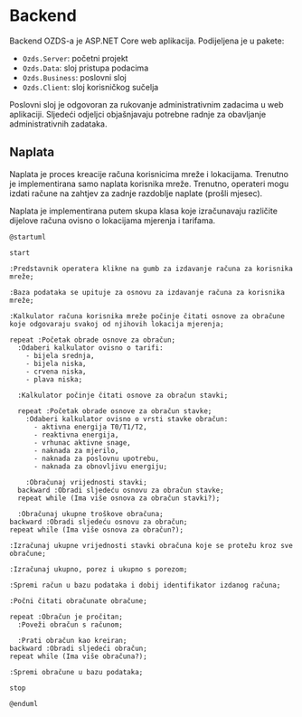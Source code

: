 # Backend

Backend OZDS-a je ASP.NET Core web aplikacija. Podijeljena je u pakete:

- `Ozds.Server`: početni projekt
- `Ozds.Data`: sloj pristupa podacima
- `Ozds.Business`: poslovni sloj
- `Ozds.Client`: sloj korisničkog sučelja

Poslovni sloj je odgovoran za rukovanje administrativnim zadacima u web
aplikaciji. Sljedeći odjeljci objašnjavaju potrebne radnje za obavljanje
administrativnih zadataka.

## Naplata

Naplata je proces kreacije računa korisnicima mreže i lokacijama. Trenutno je
implementirana samo naplata korisnika mreže. Trenutno, operateri mogu izdati
račune na zahtjev za zadnje razdoblje naplate (prošli mjesec).

Naplata je implementirana putem skupa klasa koje izračunavaju različite dijelove
računa ovisno o lokacijama mjerenja i tarifama.

```plantuml
@startuml

start

:Predstavnik operatera klikne na gumb za izdavanje računa za korisnika mreže;

:Baza podataka se upituje za osnovu za izdavanje računa za korisnika mreže;

:Kalkulator računa korisnika mreže počinje čitati osnove za obračune
koje odgovaraju svakoj od njihovih lokacija mjerenja;

repeat :Početak obrade osnove za obračun;
  :Odaberi kalkulator ovisno o tarifi:
    - bijela srednja,
    - bijela niska,
    - crvena niska,
    - plava niska;

  :Kalkulator počinje čitati osnove za obračun stavki;

  repeat :Početak obrade osnove za obračun stavke;
    :Odaberi kalkulator ovisno o vrsti stavke obračun:
      - aktivna energija T0/T1/T2,
      - reaktivna energija,
      - vrhunac aktivne snage,
      - naknada za mjerilo,
      - naknada za poslovnu upotrebu,
      - naknada za obnovljivu energiju;

    :Obračunaj vrijednosti stavki;
  backward :Obradi sljedeću osnovu za obračun stavke;
  repeat while (Ima više osnova za obračun stavki?);

  :Obračunaj ukupne troškove obračuna;
backward :Obradi sljedeću osnovu za obračun;
repeat while (Ima više osnova za obračun?);

:Izračunaj ukupne vrijednosti stavki obračuna koje se protežu kroz sve obračune;

:Izračunaj ukupno, porez i ukupno s porezom;

:Spremi račun u bazu podataka i dobij identifikator izdanog računa;

:Počni čitati obračunate obračune;

repeat :Obračun je pročitan;
  :Poveži obračun s računom;

  :Prati obračun kao kreiran;
backward :Obradi sljedeći obračun;
repeat while (Ima više obračuna?);

:Spremi obračune u bazu podataka;

stop

@enduml
```
